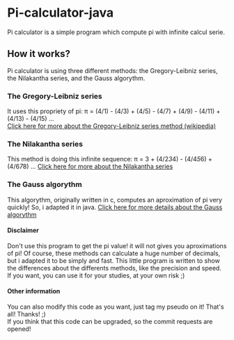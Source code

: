 # Pi-calculator-java
Pi calculator is a simple program which compute pi with infinite calcul serie.

## How it works?
Pi calculator is using three different methods: the Gregory-Leibniz series, the Nilakantha series, and the Gauss algorythm.

### The Gregory-Leibniz series
It uses this propriety of pi: π = (4/1) - (4/3) + (4/5) - (4/7) + (4/9) - (4/11) + (4/13) - (4/15) ...
<br/>[Click here for more about the Gregory-Leibniz series method (wikipedia)](https://en.wikipedia.org/wiki/Leibniz_formula_for_%CF%80)

### The Nilakantha series
This method is doing this infinite sequence: π = 3 + (4/2*3*4) - (4/4*5*6) + (4/6*7*8) ... 
[Click here for more about the Nilakantha series](https://www.researchgate.net/publication/283579663_Nilakantha's_accelerated_series_for_pi)

### The Gauss algorythm
This algorythm, originally written in c, computes an aproximation of pi very quickly! So, i adapted it in java.
[Click here for more details about the Gauss algorythm](https://cage.ugent.be/~hvernaev/Gauss-L.html)

#### Disclaimer
Don't use this program to get the pi value! it will not gives you aproximations of pi! Of course, these methods can calculate a huge number of decimals, but 
i adapted it to be simply and fast. This little program is written to show the differences about the differents methods, like the precision and speed.
If you want, you can use it for your studies, at your own risk ;)

#### Other information
You can also modify this code as you want, just tag my pseudo on it! That's all! Thanks! ;)
<br/>If you think that this code can be upgraded, so the commit requests are opened!

